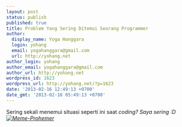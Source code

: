 ```yaml
---
layout: post
status: publish
published: true
title: Problem Yang Sering Ditemui Seorang Programmer
author:
  display_name: Yoga Hanggara
  login: yohang
  email: yogahanggara@gmail.com
  url: http://yohang.net
author_login: yohang
author_email: yogahanggara@gmail.com
author_url: http://yohang.net
wordpress_id: 1623
wordpress_url: http://yohang.net/?p=1623
date: '2013-02-16 12:49:13 +0700'
date_gmt: '2013-02-16 05:49:13 +0700'
---
```

Sering sekali menemui situasi seperti ini saat _coding? Saya sering :D  
 [![Meme-Prohemer](http://yohang.net/wp-content/uploads/Meme-Prohemer.png)](http://yohang.net/wp-content/uploads/Meme-Prohemer.png)_


